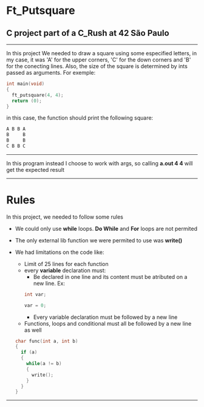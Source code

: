 # Ft_Putsquare
## C project part of a C_Rush at 42 São Paulo

---

In this project We needed to draw a square using some especified letters, in my case, it was 'A' for the upper corners, 'C' for the down corners and 'B' for the conecting lines. Also, the size of the square is determined by ints passed as arguments. For exemple:

```C
int main(void)
{
  ft_putsquare(4, 4);
  return (0);
}

```
in this case, the function should print the following square:
```txt
A B B A
B     B
B     B
C B B C
```
---
In this program instead I choose to work with args, so calling **a.out 4 4** will get the expected result

---

# Rules

In this project, we needed to follow some rules

- We could only use **while** loops. **Do While** and **For** loops are not permited

- The only external lib function we were permited to use was **write()**

- We had limitations on the code like:
  - Limit of 25 lines for each function
  - every **variable** declaration must:
    - Be declared in one line and its content must be atributed on a new line. Ex:
    ```C
    int var;
    
    var = 0;
    ```
    - Every variable declaration must be followed by a new line
  - Functions, loops and conditional must all be followed by a new line as well
  ```C
  char func(int a, int b)
  {
    if (a)
    {
      while(a != b)
      {
        write();
      }
    }
  }
  ```
---
